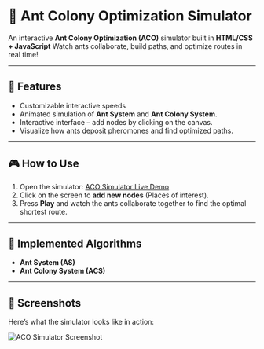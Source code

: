 # 🐜 Ant Colony Optimization Simulator

An interactive **Ant Colony Optimization (ACO)** simulator built in **HTML/CSS + JavaScript**
Watch ants collaborate, build paths, and optimize routes in real time!

---

## 🚀 Features
- Customizable interactive speeds
- Animated simulation of **Ant System** and **Ant Colony System**.
- Interactive interface – add nodes by clicking on the canvas.
- Visualize how ants deposit pheromones and find optimized paths.

---

## 🎮 How to Use
1. Open the simulator: [ACO Simulator Live Demo](https://aco-simulation.netlify.app/)  
2. Click on the screen to **add new nodes** (Places of interest).  
3. Press **Play** and watch the ants collaborate together to find the optimal shortest route.  

---

## 🧮 Implemented Algorithms
- **Ant System (AS)**  
- **Ant Colony System (ACS)**  

---

## 📸 Screenshots
Here’s what the simulator looks like in action:

![ACO Simulator Screenshot](images/screenshot.png)  
